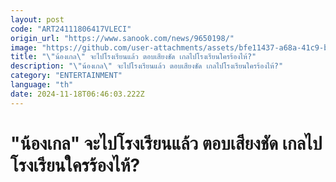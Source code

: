 ```yaml
---
layout: post
code: "ART24111806417VLECI"
origin_url: "https://www.sanook.com/news/9650198/"
image: "https://github.com/user-attachments/assets/bfe11437-a68a-41c9-b26f-c8e245a3a8be"
title: "\"น้องเกล\" จะไปโรงเรียนแล้ว ตอบเสียงชัด เกลไปโรงเรียนใครร้องไห้?"
description: "\"น้องเกล\" จะไปโรงเรียนแล้ว ตอบเสียงชัด เกลไปโรงเรียนใครร้องไห้?"
category: "ENTERTAINMENT"
language: "th"
date: 2024-11-18T06:46:03.222Z
---
```


# "น้องเกล" จะไปโรงเรียนแล้ว ตอบเสียงชัด เกลไปโรงเรียนใครร้องไห้?